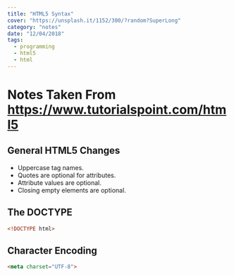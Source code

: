 ```yaml
---
title: "HTML5 Syntax"
cover: "https://unsplash.it/1152/300/?random?SuperLong"
category: "notes"
date: "12/04/2018"
tags:
  - programming
  - html5
  - html
---
```


# Notes Taken From https://www.tutorialspoint.com/html5

## General HTML5 Changes

- Uppercase tag names.
- Quotes are optional for attributes.
- Attribute values are optional.
- Closing empty elements are optional.

## The DOCTYPE

```html
<!DOCTYPE html>
```

## Character Encoding

```html
<meta charset="UTF-8">
```

## <script> tag

```html
<script src="script.js"></script>
```

## <link> tag

```html
<link rel="stylesheet" href="stylefile.css">
```

## Example HTML5 page:

```html
<!DOCTYPE html>

<html>
   <head>
      <meta charset="utf-8">
      <title>...</title>
   </head>

   <body>
      <header>...</header>
      <nav>...</nav>

      <article>
         <section>
            ...
         </section>
      </article>
      <aside>...</aside>

      <footer>...</footer>
   </body>
</html>
```
